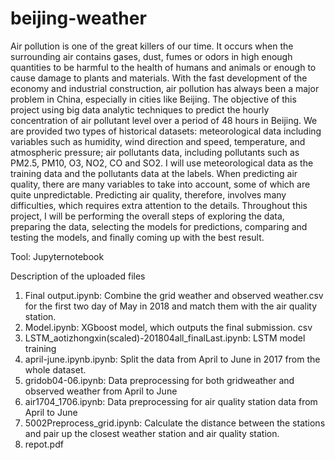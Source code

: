# beijing-weather

Air pollution is one of the great killers of our time. It occurs when the surrounding air contains gases, dust, fumes or odors in high enough quantities to be harmful to the health of humans and animals or enough to cause damage to plants and materials. With the fast development of the economy and industrial construction, air pollution has always been a major problem in China, especially in cities like Beijing. The objective of this project using big data analytic techniques to predict the hourly concentration of air pollutant level over a period of 48 hours in Beijing. We are provided two types of historical datasets: meteorological data including variables such as humidity, wind direction and speed, temperature, and atmospheric pressure; air pollutants data, including pollutants such as PM2.5, PM10, O3, NO2, CO and SO2. I will use meteorological data as the training data and the pollutants data at the labels. When predicting air quality, there are many variables to take into account, some of which are quite unpredictable. Predicting air quality, therefore, involves many difficulties, which requires extra attention to the details. Throughout this project, I will be performing the overall steps of exploring the data, preparing the data, selecting the models for predictions, comparing and testing the models, and finally coming up with the best result.


Tool: Jupyternotebook

Description of the uploaded files
1. Final output.ipynb: 
      Combine the grid weather and observed weather.csv for the first two day of May in 2018 and match them with the air quality station.
2. Model.ipynb:
      XGboost model, which outputs the final submission. csv
3. LSTM_aotizhongxin(scaled)-201804all_finalLast.ipynb: 
      LSTM model training
4. april-june.ipynb.ipynb: 
      Split the data from April to June in 2017 from the whole dataset.
5. gridob04-06.ipynb: 
      Data preprocessing for both gridweather and observed weather from April to June
6. air1704_1706.ipynb: 
      Data preprocessing for air quality station data from April to June
7. 5002Preprocess_grid.ipynb: 
      Calculate the distance between the stations and pair up the closest weather station and air quality station.
8. repot.pdf
    
